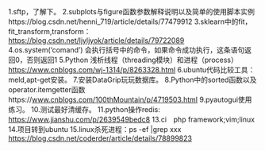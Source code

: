 1.sftp，了解下。
2.subplots与figure函数参数解释说明以及简单的使用脚本实例https://blog.csdn.net/henni_719/article/details/77479912
3.sklearn中的fit，fit_transform,transform：https://blog.csdn.net/ljyljyok/article/details/79722089
4.os.system(‘comand’) 会执行括号中的命令，如果命令成功执行，这条语句返回0，否则返回1
5.Python 浅析线程（threading模块）和进程（process） https://www.cnblogs.com/wj-1314/p/8263328.html
6.ubuntu代码比较工具：meld,apt-get安装。
7.安装DataGrip玩玩数据库。
8.Python中的sorted函数以及operator.itemgetter函数https://www.cnblogs.com/100thMountain/p/4719503.html
9.pyautogui使用练习。
10.测试最好清缓存。
11.python操作redis: https://www.jianshu.com/p/2639549bedc8
13.ci　php framework;vim;linux
14.项目转到ubuntu
15.linux杀死进程：ps -ef |grep xxx https://blog.csdn.net/coderder/article/details/78899823
